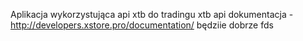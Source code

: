 Aplikacja wykorzystująca api xtb do tradingu
xtb api dokumentacja - http://developers.xstore.pro/documentation/
będziie dobrze
fds
